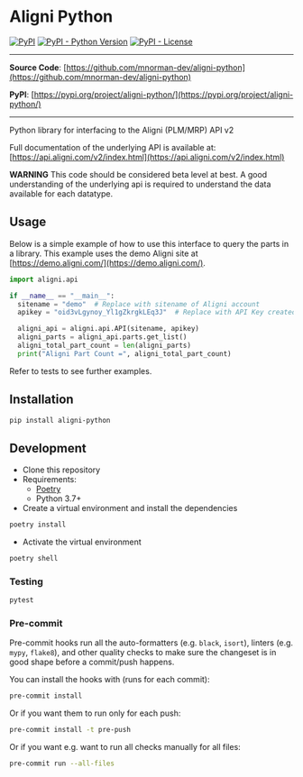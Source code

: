 # Aligni Python

[![PyPI](https://img.shields.io/pypi/v/aligni-python?style=flat-square)](https://pypi.python.org/pypi/aligni-python/)
[![PyPI - Python Version](https://img.shields.io/pypi/pyversions/aligni-python?style=flat-square)](https://pypi.python.org/pypi/aligni-python/)
[![PyPI - License](https://img.shields.io/pypi/l/aligni-python?style=flat-square)](https://pypi.python.org/pypi/aligni-python/)

---

**Source Code**: [https://github.com/mnorman-dev/aligni-python](https://github.com/mnorman-dev/aligni-python)

**PyPI**: [https://pypi.org/project/aligni-python/](https://pypi.org/project/aligni-python/)

---

Python library for interfacing to the Aligni (PLM/MRP) API v2

Full documentation of the underlying API is available at: [https://api.aligni.com/v2/index.html](https://api.aligni.com/v2/index.html)

**WARNING** This code should be considered beta level at best.  A good understanding of the underlying api is required to understand the data available for each datatype.

## Usage

Below is a simple example of how to use this interface to query the parts in a library.  This example uses the demo Aligni site at [https://demo.aligni.com/](https://demo.aligni.com/).
```python
import aligni.api

if __name__ == "__main__":
  sitename = "demo"  # Replace with sitename of Aligni account
  apikey = "oid3vLgynoy_Yl1gZkrgkLEq3J"  # Replace with API Key created from Aligni account

  aligni_api = aligni.api.API(sitename, apikey)
  aligni_parts = aligni_api.parts.get_list()
  aligni_total_part_count = len(aligni_parts)
  print("Aligni Part Count =", aligni_total_part_count)
```

Refer to tests to see further examples.

## Installation

```sh
pip install aligni-python
```

## Development

- Clone this repository
- Requirements:
  - [Poetry](https://python-poetry.org/)
  - Python 3.7+
- Create a virtual environment and install the dependencies

```sh
poetry install
```

- Activate the virtual environment

```sh
poetry shell
```

### Testing

```sh
pytest
```

### Pre-commit

Pre-commit hooks run all the auto-formatters (e.g. `black`, `isort`), linters (e.g. `mypy`, `flake8`), and other quality
checks to make sure the changeset is in good shape before a commit/push happens.

You can install the hooks with (runs for each commit):

```sh
pre-commit install
```

Or if you want them to run only for each push:

```sh
pre-commit install -t pre-push
```

Or if you want e.g. want to run all checks manually for all files:

```sh
pre-commit run --all-files
```

